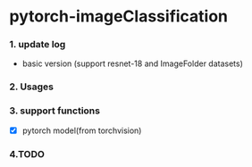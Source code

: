 # pytorch-imageClassification 

### 1. update log
- basic version (support resnet-18 and ImageFolder datasets)

### 2. Usages


### 3. support functions 
- [x] pytorch model(from torchvision)
  
### 4.TODO
